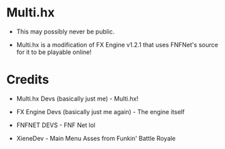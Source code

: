 # Multi.hx

* This may possibly never be public.

* Multi.hx is a modification of FX Engine v1.2.1 that uses FNFNet's source for it to be playable online!

# Credits

* Multi.hx Devs (basically just me) - Multi.hx!

* FX Engine Devs (basically just me again) - The engine itself

* FNFNET DEVS - FNF Net lol

* XieneDev - Main Menu Asses from Funkin' Battle Royale